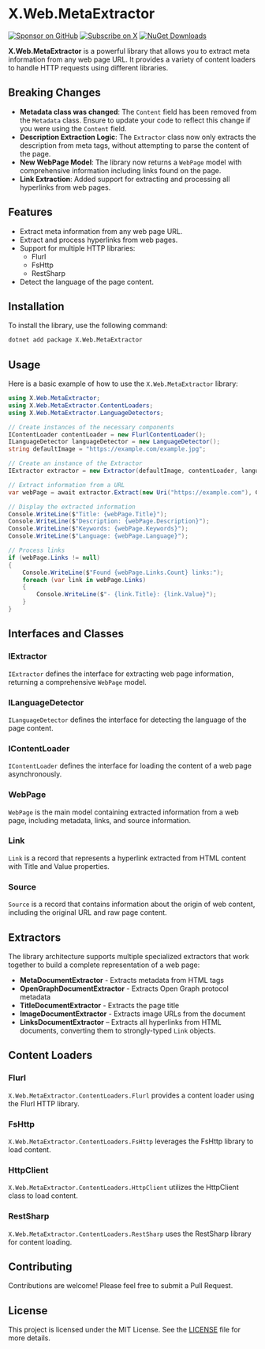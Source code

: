 # X.Web.MetaExtractor

[![Sponsor on GitHub](https://img.shields.io/badge/Sponsor_on_GitHub-ff7f00?logo=github&logoColor=white&style=for-the-badge)](https://github.com/sponsors/a-gubskiy)
[![Subscribe on X](https://img.shields.io/badge/Subscribe_on_X-000000?logo=x&logoColor=white&style=for-the-badge)](https://x.com/andrew_gubskiy)
[![NuGet Downloads](https://img.shields.io/nuget/dt/X.Web.MetaExtractor?style=for-the-badge&label=NuGet%20Downloads&color=004880&logo=nuget&logoColor=white)](https://www.nuget.org/packages/X.Web.MetaExtractor)

**X.Web.MetaExtractor** is a powerful library that allows you to extract meta information from any web page URL. It provides a variety of content loaders to handle HTTP requests using different libraries.

## Breaking Changes

- **Metadata class was changed**: The `Content` field has been removed from the `Metadata` class. Ensure to update your code to reflect this change if you were using the `Content` field.
- **Description Extraction Logic**: The `Extractor` class now only extracts the description from meta tags, without attempting to parse the content of the page.
- **New WebPage Model**: The library now returns a `WebPage` model with comprehensive information including links found on the page.
- **Link Extraction**: Added support for extracting and processing all hyperlinks from web pages.

## Features

- Extract meta information from any web page URL.
- Extract and process hyperlinks from web pages.
- Support for multiple HTTP libraries:
  - Flurl
  - FsHttp
  - RestSharp
- Detect the language of the page content.

## Installation

To install the library, use the following command:

```bash
dotnet add package X.Web.MetaExtractor
```

## Usage

Here is a basic example of how to use the `X.Web.MetaExtractor` library:

```csharp
using X.Web.MetaExtractor;
using X.Web.MetaExtractor.ContentLoaders;
using X.Web.MetaExtractor.LanguageDetectors;

// Create instances of the necessary components
IContentLoader contentLoader = new FlurlContentLoader();
ILanguageDetector languageDetector = new LanguageDetector();
string defaultImage = "https://example.com/example.jpg";

// Create an instance of the Extractor
IExtractor extractor = new Extractor(defaultImage, contentLoader, languageDetector);

// Extract information from a URL
var webPage = await extractor.Extract(new Uri("https://example.com"), CancellationToken.None);

// Display the extracted information
Console.WriteLine($"Title: {webPage.Title}");
Console.WriteLine($"Description: {webPage.Description}");
Console.WriteLine($"Keywords: {webPage.Keywords}");
Console.WriteLine($"Language: {webPage.Language}");

// Process links
if (webPage.Links != null)
{
    Console.WriteLine($"Found {webPage.Links.Count} links:");
    foreach (var link in webPage.Links)
    {
        Console.WriteLine($"- {link.Title}: {link.Value}");
    }
}
```

## Interfaces and Classes

### IExtractor

`IExtractor` defines the interface for extracting web page information, returning a comprehensive `WebPage` model.

### ILanguageDetector

`ILanguageDetector` defines the interface for detecting the language of the page content.

### IContentLoader

`IContentLoader` defines the interface for loading the content of a web page asynchronously.

### WebPage

`WebPage` is the main model containing extracted information from a web page, including metadata, links, and source information.

### Link

`Link` is a record that represents a hyperlink extracted from HTML content with Title and Value properties.

### Source

`Source` is a record that contains information about the origin of web content, including the original URL and raw page content.

## Extractors

The library architecture supports multiple specialized extractors that work together to build a complete representation of a web page:

* **MetaDocumentExtractor** - Extracts metadata from HTML <meta> tags
* **OpenGraphDocumentExtractor** - Extracts Open Graph protocol metadata
* **TitleDocumentExtractor** - Extracts the page title
* **ImageDocumentExtractor** - Extracts image URLs from the document
* **LinksDocumentExtractor** – Extracts all hyperlinks from HTML documents, converting them to strongly-typed `Link` objects.

## Content Loaders

### Flurl

`X.Web.MetaExtractor.ContentLoaders.Flurl` provides a content loader using the Flurl HTTP library.

### FsHttp

`X.Web.MetaExtractor.ContentLoaders.FsHttp` leverages the FsHttp library to load content.

### HttpClient

`X.Web.MetaExtractor.ContentLoaders.HttpClient` utilizes the HttpClient class to load content.

### RestSharp

`X.Web.MetaExtractor.ContentLoaders.RestSharp` uses the RestSharp library for content loading.

## Contributing

Contributions are welcome! Please feel free to submit a Pull Request.

## License

This project is licensed under the MIT License. See the [LICENSE](https://github.com/a-gubskiy/X.Web.MetaExtractor/blob/master/LICENSE) file for more details.

